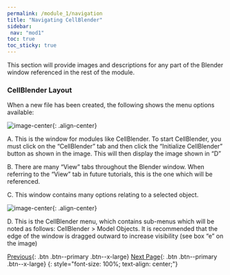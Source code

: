 ```yaml
---
permalink: /module_1/navigation
title: "Navigating CellBlender"
sidebar: 
 nav: "mod1"
toc: true
toc_sticky: true
---
```


This section will provide images and descriptions for any part of the Blender window referenced in the rest of the module.

### CellBlender Layout

When a new file has been created, the following shows the menu options available: 

![image-center](../assets/images/m1_image3.png){: .align-center}

A. This is the window for modules like CellBlender. To start CellBlender, you must click on the “CellBlender” tab and then click the “Initialize CellBlender” button as shown in the image. This will then display the image shown in “D” 

B. There are many “View” tabs throughout the Blender window. When referring to the “View” tab in future tutorials,  this is the one which will be referenced. 

C. This window contains many options relating to a selected object. 

![image-center](../assets/images/m1_image12.png){: .align-center}

D. This is the CellBlender menu, which contains sub-menus which will be noted as follows: CellBlender > Model Objects. It is recommended that the edge of the window is dragged outward to increase visibility (see box “e” on the image) 

[Previous](setup){: .btn .btn--primary .btn--x-large} [Next Page](nar){: .btn .btn--primary .btn--x-large}
{: style="font-size: 100%; text-align: center;"}
